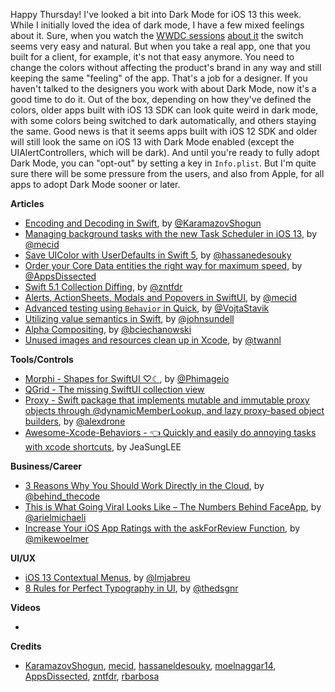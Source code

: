 Happy Thursday! I've looked a bit into Dark Mode for iOS 13 this week. While I initially loved the idea of dark mode, I have a few mixed feelings about it. Sure, when you watch the [WWDC sessions](https://developer.apple.com/videos/play/wwdc2019/214/) [about it](https://developer.apple.com/videos/play/wwdc2019/808/) the switch seems very easy and natural. But when you take a real app, one that you built for a client, for example, it's not that easy anymore. You need to change the colors without affecting the product's brand in any way and still keeping the same "feeling" of the app. That's a job for a designer. If you haven't talked to the designers you work with about Dark Mode, now it's a good time to do it. Out of the box, depending on how they've defined the colors, older apps built with iOS 13 SDK can look quite weird in dark mode, with some colors being switched to dark automatically, and others staying the same. Good news is that it seems apps built with iOS 12 SDK and older will still look the same on iOS 13 with Dark Mode enabled (except the UIAlertControllers, which will be dark). And until you're ready to fully adopt Dark Mode, you can "opt-out" by setting a key in `Info.plist`. But I'm quite sure there will be some pressure from the users, and also from Apple, for all apps to adopt Dark Mode sooner or later.

**Articles**

* [Encoding and Decoding in Swift](https://www.raywenderlich.com/3418439-encoding-and-decoding-in-swift), by  [@KaramazovShogun](https://twitter.com/KaramazovShogun)
* [Managing background tasks with the new Task Scheduler in iOS 13](https://medium.com/snowdog-labs/managing-background-tasks-with-new-task-scheduler-in-ios-13-aaabdac0d95b), by [@mecid](https://twitter.com/mecid)
* [Save UIColor with UserDefaults in Swift 5](https://medium.com/@hassaneldesouky/save-uicolor-with-userdefaults-in-swift-5-951ef1aa88e8), by [@hassanedesouky](https://twitter.com/hassanedesouky)
* [Order your Core Data entities the right way for maximum speed](https://www.appsdissected.com/order-core-data-entities-maximum-speed/), by [@AppsDissected](https://twitter.com/AppsDissected)
* [Swift 5.1 Collection Diffing](https://www.fivestars.blog/code/swift-5-1-collection-diffing.html), by [@zntfdr](https://twitter.com/zntfdr)
* [Alerts, ActionSheets, Modals and Popovers in SwiftUI](https://mecid.github.io/2019/07/24/alerts-actionsheets-modals-and-popovers-in-swiftui/), by [@mecid](https://twitter.com/mecid)
* [Advanced testing using `Behavior` in Quick](https://vojtastavik.com/2019/07/22/advanced-testing-using-behavior-in-quick/), by [@VojtaStavik](https://twitter.com/VojtaStavik)
* [Utilizing value semantics in Swift](https://www.swiftbysundell.com/posts/utilizing-value-semantics-in-swift), by [@johnsundell](https://twitter.com/johnsundell)
* [Alpha Compositing](https://ciechanow.ski/alpha-compositing/), by [@bciechanowski](https://twitter.com/bciechanowski)
* [Unused images and resources clean up in Xcode](https://www.avanderlee.com/optimization/unused-images-clean-up), by [@twannl](https://twitter.com/twannl)

**Tools/Controls**

* [Morphi - Shapes for SwiftUI ♡☾](https://github.com/phimage/morphi), by [@Phimageio](https://twitter.com/Phimageio)
* [QGrid - The missing SwiftUI collection view](https://github.com/Q-Mobile/QGrid)
* [Proxy - Swift package that implements mutable and immutable proxy objects through @dynamicMemberLookup, and lazy proxy-based object builders](https://github.com/alexdrone/Proxy), by [@alexdrone](https://twitter.com/alexdrone)
* [Awesome-Xcode-Behaviors - 👈 Quickly and easily do annoying tasks with xcode shortcuts](https://github.com/JeaSungLEE/Awesome-Xcode-Behaviors), by JeaSungLEE

**Business/Career**

* [3 Reasons Why You Should Work Directly in the Cloud](https://www.welcometothejungle.co/en/articles/reasons-work-cloud), by [@behind_thecode](https://twitter.com/behind_thecode)
* [This is What Going Viral Looks Like – The Numbers Behind FaceApp](https://blog.appfigures.com/faceapp-goes-viral-numbers/), by [@arielmichaeli](https://twitter.com/arielmichaeli)
* [Increase Your iOS App Ratings with the askForReview Function](https://spin.atomicobject.com/2019/07/22/ios-review-prompt-customize/), by [@mikewoelmer](https://twitter.com/mikewoelmer)

**UI/UX**

* [iOS 13 Contextual Menus](https://lmjabreu.com/post/ios13contextualmenus/), by [@lmjabreu](https://twitter.com/lmjabreu)
* [8 Rules for Perfect Typography in UI](https://blog.prototypr.io/8-rules-for-perfect-typography-in-ui-21b37f6f23ce), by [@thedsgnr](https://twitter.com/thedsgnr)

**Videos**

* 

**Credits**

* [KaramazovShogun](https://github.com/KaramazovShogun), [mecid](https://github.com/mecid), [hassaneldesouky](https://github.com/HassanElDesouky), [moelnaggar14](https://github.com/MoElnaggar14), [AppsDissected](https://github.com/AppsDissected), [zntfdr](https://github.com/zntfdr), [rbarbosa](https://github.com/rbarbosa)
